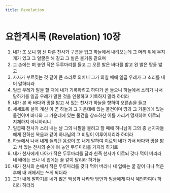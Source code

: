 ```yaml
---
title: Revelation
---
```


# 요한계시록 (Revelation) 10장
1. 내가 또 보니 힘 센 다른 천사가 구름을 입고 하늘에서 내려오는데 그 머리 위에 무지개가 있고 그 얼굴은 해 같고 그 발은 불기둥 같으며
1. 그 손에는 펴 놓인 작은 두루마리를 들고 그 오른 발은 바다를 밟고 왼 발은 땅을 밟고
1. 사자가 부르짖는 것 같이 큰 소리로 외치니 그가 외칠 때에 일곱 우레가 그 소리를 내어 말하더라
1. 일곱 우레가 말을 할 때에 내가 기록하려고 하다가 곧 들으니 하늘에서 소리가 나서 말하기를 일곱 우레가 말한 것을 인봉하고 기록하지 말라 하더라
1. 내가 본 바 바다와 땅을 밟고 서 있는 천사가 하늘을 향하여 오른손을 들고
1. 세세토록 살아 계신 이 곧 하늘과 그 가운데에 있는 물건이며 땅과 그 가운데에 있는 물건이며 바다와 그 가운데에 있는 물건을 창조하신 이를 가리켜 맹세하여 이르되 지체하지 아니하리니
1. 일곱째 천사가 소리 내는 날 그의 나팔을 불려고 할 때에 하나님이 그의 종 선지자들에게 전하신 복음과 같이 하나님의 그 비밀이 이루어지리라 하더라
1. 하늘에서 나서 내게 들리던 음성이 또 내게 말하여 이르되 네가 가서 바다와 땅을 밟고 서 있는 천사의 손에 펴 놓인 두루마리를 가지라 하기로
1. 내가 천사에게 나아가 작은 두루마리를 달라 한즉 천사가 이르되 갖다 먹어 버리라 네 배에는 쓰나 네 입에는 꿀 같이 달리라 하거늘
1. 내가 천사의 손에서 작은 두루마리를 갖다 먹어 버리니 내 입에는 꿀 같이 다나 먹은 후에 내 배에서는 쓰게 되더라
1. 그가 내게 말하기를 네가 많은 백성과 나라와 방언과 임금에게 다시 예언하여야 하리라 하더라
